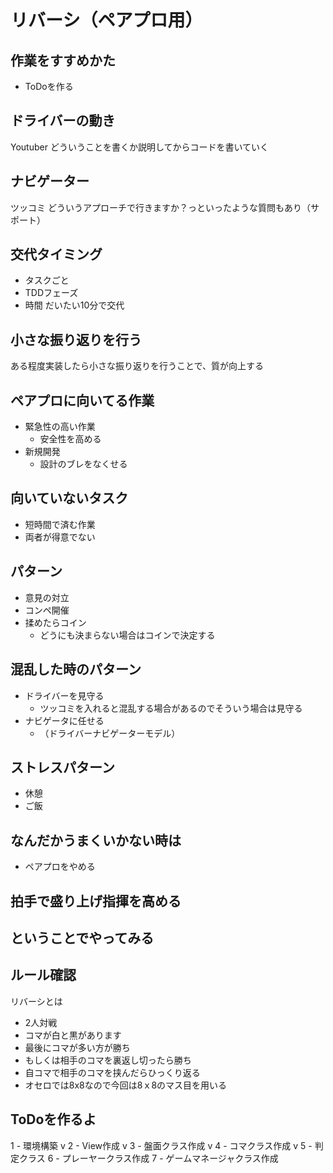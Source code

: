 # リバーシ（ペアプロ用）

## 作業をすすめかた

- ToDoを作る


## ドライバーの動き
Youtuber
どういうことを書くか説明してからコードを書いていく

## ナビゲーター
ツッコミ
どういうアプローチで行きますか？っといったような質問もあり（サポート）

## 交代タイミング
- タスクごと
- TDDフェーズ
- 時間
だいたい10分で交代

## 小さな振り返りを行う
ある程度実装したら小さな振り返りを行うことで、質が向上する

## ペアプロに向いてる作業
- 緊急性の高い作業
  - 安全性を高める
- 新規開発
  - 設計のブレをなくせる

## 向いていないタスク
- 短時間で済む作業
- 両者が得意でない

## パターン
- 意見の対立
- コンペ開催
- 揉めたらコイン
  - どうにも決まらない場合はコインで決定する

## 混乱した時のパターン
- ドライバーを見守る
  - ツッコミを入れると混乱する場合があるのでそういう場合は見守る
- ナビゲータに任せる
  - （ドライバーナビゲーターモデル）

## ストレスパターン
- 休憩
- ご飯

## なんだかうまくいかない時は
- ペアプロをやめる

## 拍手で盛り上げ指揮を高める





## ということでやってみる

## ルール確認
リバーシとは
- 2人対戦
- コマが白と黒があります
- 最後にコマが多い方が勝ち
- もしくは相手のコマを裏返し切ったら勝ち
- 自コマで相手のコマを挟んだらひっくり返る
- オセロでは8x8なので今回は8ｘ8のマス目を用いる

## ToDoを作るよ

1 - 環境構築 v
2 - View作成 v
3 - 盤面クラス作成 v
4 - コマクラス作成 v
5 - 判定クラス
6 - プレーヤークラス作成
7 - ゲームマネージャクラス作成

